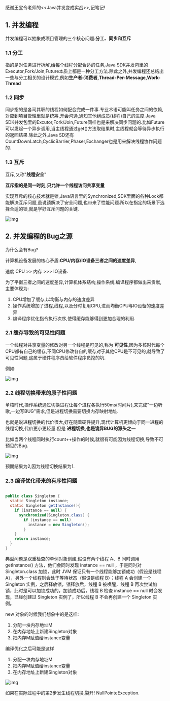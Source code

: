 感谢王宝令老师的<<Java并发变成实战>>,记笔记!

## 1. 并发编程

并发编程可以抽象成项目管理的三个核心问题:**分工、同步和互斥**



### 1.1 分工

指的是对任务进行拆解,给每个线程分配合适的任务,Java SDK并发包里的Executor,Fork/Join,Future本质上都是一种分工方法.除此之外,并发编程还总结出一些与分工相关的设计模式,例如**生产者-消费者,Thread-Per-Message,Work-Thread**

### 1.2 同步

同步指的是各司其职的线程如何配合完成一件事.专业术语可能叫任务之间的依赖,对应到项目管理里就是统筹,开会沟通,通知其他组成员(线程)自己的进度.Java SDK并发包里的Excutor,Fork/Join,Future同样也是来解决同步问题的.比如Future可以发起一个异步调用,当主线程通过get()方法取结果时,主线程就会等待异步执行的返回结果.除此之外,Java SD还有CountDownLatch,CyclicBarrier,Phaser,Exchanger也是用来解决线程协作问题的.

### 1.3 互斥

互斥,又称"**线程安全**"

**互斥指的是同一时刻,只允许一个线程访问共享变量**

实现互斥的核心技术就是锁,Java语言里的Synchronized,SDK里面的各种Lock都能解决互斥问题,虽说锁解决了安全问题,也带来了性能问题.所以在指定的场景下选择合适的锁,就是学好互斥问题的关键.



![img](https://static001.geekbang.org/resource/image/11/65/11e0c64618c04edba52619f41aaa3565.png)

## 2. 并发编程的Bug之源

为什么会有Bug?

计算机设备发展的核心矛盾:**CPU/内存/IO设备三者之间的速度差异**,

速度 CPU >> 内存 >>> IO设备.

为了平衡三者之间的速度差异,计算机体系结构,操作系统,编译程序都做出来贡献,主要体现为:

1. CPU增加了缓存,以均衡与内存的速度差异
2. 操作系统增加了进程,线程,以及分时复用CPU,进而均衡CPU与IO设备的速度差异
3. 编译程序优化指令执行次序,使得缓存能够得到更加合理的利用.



### 2.1 缓存导致的可见性问题

一个线程对共享变量的修改对另一个线程是可见的,称为 **可见性**,因为多核时代每个CPU都有自己的缓存,不同CPU修改各自的缓存对于其他CPU是不可见的,就导致了可见性问题,这属于硬件程序员给软件程序员挖的坑.

例如:

![img](https://static001.geekbang.org/resource/image/e2/ea/e2aa76928b2bc135e08e7590ca36e0ea.png)

### 2.2 线程切换带来的原子性问题

单核时代,操作系统通过切换进程让每个进程各执行50ms(时间片),来完成"一边听歌,一边写BUG"需求,但是进程切换需要切换内存映射地址.

也就是说进程切换的代价很大,好在随着硬件提升,现代计算机更倾向于同一进程的线程切换,代价更小更轻量.但是 **进程切换,也是诡异BUG的源头之一**

比如当两个线程同时执行count++操作的时候,就很有可能因为线程切换,导致不可预见的Bug.

![img](https://static001.geekbang.org/resource/image/33/63/33777c468872cb9a99b3cdc1ff597063.png)

预期结果为2,因为线程切换结果为1.

### 2.3 编译优化带来的有序性问题

```java

public class Singleton {
  static Singleton instance;
  static Singleton getInstance(){
    if (instance == null) {
      synchronized(Singleton.class) {
        if (instance == null)
          instance = new Singleton();
        }
    }
    return instance;
  }
}
```

典型问题是双重检查的单例对象创建,假设有两个线程 A、B 同时调用 getInstance() 方法，他们会同时发现 instance == null ，于是同时对 Singleton.class 加锁，此时 JVM 保证只有一个线程能够加锁成功（假设是线程 A），另外一个线程则会处于等待状态（假设是线程 B）；线程 A 会创建一个 Singleton 实例，之后释放锁，锁释放后，线程 B 被唤醒，线程 B 再次尝试加锁，此时是可以加锁成功的，加锁成功后，线程 B 检查 instance == null 时会发现，已经创建过 Singleton 实例了，所以线程 B 不会再创建一个 Singleton 实例。

new 对象的时候我们想象中的是这样:

1. 分配一块内存地址M
2. 在内存地址上新建Singleton对象
3. 把内存M赋值给instance变量

编译优化之后可能是这样

1. 分配一块内存地址M
2. 把内存M赋值给instance变量
3. 在内存地址上新建Singleton对象

![img](https://static001.geekbang.org/resource/image/64/d8/64c955c65010aae3902ec918412827d8.png)

如果在实际过程中的第2步发生线程切换,裂开! NullPointeException.